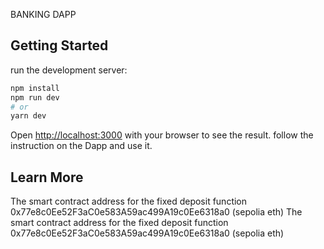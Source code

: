 
BANKING DAPP
## Getting Started
 run the development server:

```bash
npm install
npm run dev
# or
yarn dev
```

Open [http://localhost:3000](http://localhost:3000) with your browser to see the result.
follow the instruction on the Dapp and use it.

## Learn More
The smart contract address for the fixed deposit function 0x77e8c0Ee52F3aC0e583A59ac499A19c0Ee6318a0 (sepolia eth)
The smart contract address for the fixed deposit function 0x77e8c0Ee52F3aC0e583A59ac499A19c0Ee6318a0 (sepolia eth)
